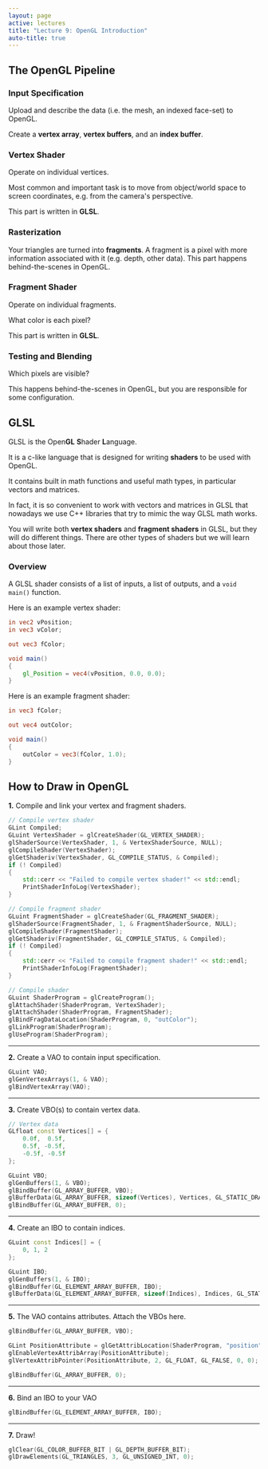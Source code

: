 ```yaml
---
layout: page
active: lectures
title: "Lecture 9: OpenGL Introduction"
auto-title: true
---
```



## The OpenGL Pipeline

### Input Specification

Upload and describe the data (i.e. the mesh, an indexed face-set) to OpenGL.

Create a **vertex array**, **vertex buffers**, and an **index buffer**.

### Vertex Shader

Operate on individual vertices.

Most common and important task is to move from object/world space to screen coordinates, e.g. from the camera's perspective.

This part is written in **GLSL**.

### Rasterization

Your triangles are turned into **fragments**.
A fragment is a pixel with more information associated with it (e.g. depth, other data).
This part happens behind-the-scenes in OpenGL.

### Fragment Shader

Operate on individual fragments.

What color is each pixel?

This part is written in **GLSL**.

### Testing and Blending

Which pixels are visible?

This happens behind-the-scenes in OpenGL, but you are responsible for some configuration.



## GLSL

GLSL is the Open**GL** **S**hader **L**anguage.

It is a c-like language that is designed for writing **shaders** to be used with OpenGL.

It contains built in math functions and useful math types, in particular vectors and matrices.

In fact, it is so convenient to work with vectors and matrices in GLSL that nowadays we use C++ libraries that try to mimic the way GLSL math works.

You will write both **vertex shaders** and **fragment shaders** in GLSL, but they will do different things.
There are other types of shaders but we will learn about those later.

### Overview

A GLSL shader consists of a list of inputs, a list of outputs, and a `void main()` function.


Here is an example vertex shader:

```glsl
in vec2 vPosition;
in vec3 vColor;

out vec3 fColor;

void main()
{
	gl_Position = vec4(vPosition, 0.0, 0.0);
}
```

Here is an example fragment shader:

```glsl
in vec3 fColor;

out vec4 outColor;

void main()
{
	outColor = vec3(fColor, 1.0);
}
```


## How to Draw in OpenGL

**1.** Compile and link your vertex and fragment shaders.


```cpp
// Compile vertex shader
GLint Compiled;
GLuint VertexShader = glCreateShader(GL_VERTEX_SHADER);
glShaderSource(VertexShader, 1, & VertexShaderSource, NULL);
glCompileShader(VertexShader);
glGetShaderiv(VertexShader, GL_COMPILE_STATUS, & Compiled);
if (! Compiled)
{
	std::cerr << "Failed to compile vertex shader!" << std::endl;
	PrintShaderInfoLog(VertexShader);
}

// Compile fragment shader
GLuint FragmentShader = glCreateShader(GL_FRAGMENT_SHADER);
glShaderSource(FragmentShader, 1, & FragmentShaderSource, NULL);
glCompileShader(FragmentShader);
glGetShaderiv(FragmentShader, GL_COMPILE_STATUS, & Compiled);
if (! Compiled)
{
	std::cerr << "Failed to compile fragment shader!" << std::endl;
	PrintShaderInfoLog(FragmentShader);
}

// Compile shader
GLuint ShaderProgram = glCreateProgram();
glAttachShader(ShaderProgram, VertexShader);
glAttachShader(ShaderProgram, FragmentShader);
glBindFragDataLocation(ShaderProgram, 0, "outColor");
glLinkProgram(ShaderProgram);
glUseProgram(ShaderProgram);
```

---

**2.** Create a VAO to contain input specification.

```cpp
GLuint VAO;
glGenVertexArrays(1, & VAO);
glBindVertexArray(VAO);
```


---

**3.** Create VBO(s) to contain vertex data.

```cpp
// Vertex data
GLfloat const Vertices[] = {
	0.0f,  0.5f,
	0.5f, -0.5f,
	-0.5f, -0.5f
};

GLuint VBO;
glGenBuffers(1, & VBO);
glBindBuffer(GL_ARRAY_BUFFER, VBO);
glBufferData(GL_ARRAY_BUFFER, sizeof(Vertices), Vertices, GL_STATIC_DRAW);
glBindBuffer(GL_ARRAY_BUFFER, 0);
```

---

**4.** Create an IBO to contain indices.

```cpp
GLuint const Indices[] = {
	0, 1, 2
};

GLuint IBO;
glGenBuffers(1, & IBO);
glBindBuffer(GL_ELEMENT_ARRAY_BUFFER, IBO);
glBufferData(GL_ELEMENT_ARRAY_BUFFER, sizeof(Indices), Indices, GL_STATIC_DRAW);
```

---

**5.** The VAO contains attributes. Attach the VBOs here.

```cpp
glBindBuffer(GL_ARRAY_BUFFER, VBO);

GLint PositionAttribute = glGetAttribLocation(ShaderProgram, "position");
glEnableVertexAttribArray(PositionAttribute);
glVertexAttribPointer(PositionAttribute, 2, GL_FLOAT, GL_FALSE, 0, 0);

glBindBuffer(GL_ARRAY_BUFFER, 0);
```

---

**6.** Bind an IBO to your VAO

```cpp
glBindBuffer(GL_ELEMENT_ARRAY_BUFFER, IBO);
```

---

**7.** Draw!

```cpp
glClear(GL_COLOR_BUFFER_BIT | GL_DEPTH_BUFFER_BIT);
glDrawElements(GL_TRIANGLES, 3, GL_UNSIGNED_INT, 0);
```
